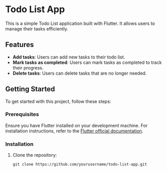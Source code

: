 
# Todo List App

This is a simple Todo List application built with Flutter. It allows users to manage their tasks efficiently.

## Features

- **Add tasks**: Users can add new tasks to their todo list.
- **Mark tasks as completed**: Users can mark tasks as completed to track their progress.
- **Delete tasks**: Users can delete tasks that are no longer needed.

## Getting Started

To get started with this project, follow these steps:

### Prerequisites

Ensure you have Flutter installed on your development machine. For installation instructions, refer to the [Flutter official documentation](https://flutter.dev/docs/get-started/install).

### Installation

1. Clone the repository:
   ```shell
   git clone https://github.com/yourusername/todo-list-app.git

